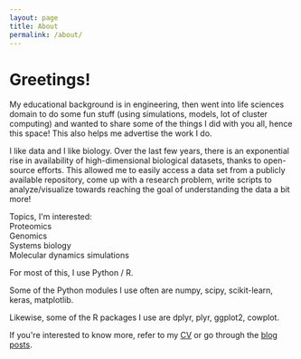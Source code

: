 ```yaml
---
layout: page
title: About
permalink: /about/
---
```


# Greetings!   

My educational background is in engineering, then went into life sciences domain to do some fun stuff (using simulations, models, lot of cluster computing) and wanted to share some of the things I did with you all, hence this space! This also helps me advertise the work I do.

I like data and I like biology. Over the last few years, there is an exponential rise in availability of high-dimensional biological datasets, thanks to open-source efforts. This allowed me to easily access a data set from a publicly available repository, come up with a research problem, write scripts to analyze/visualize towards reaching the goal of understanding the data a bit more!

Topics, I'm interested:  
Proteomics  
Genomics  
Systems biology  
Molecular dynamics simulations  


For most of this, I use Python / R.  

Some of the Python modules I use often are numpy, scipy, scikit-learn, keras, matplotlib.  

Likewise, some of the R packages I use are dplyr, plyr, ggplot2, cowplot.  

If you're interested to know more, refer to my [CV](https://sivome.github.io/cv/) or go through the [blog posts](https://sivome.github.io/).

